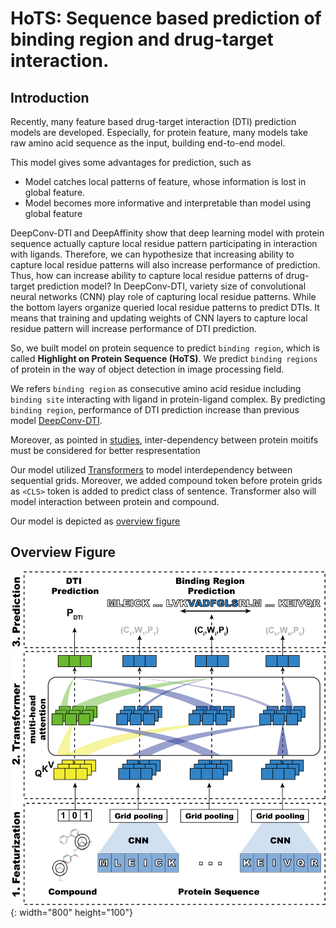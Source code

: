 # HoTS: Sequence based prediction of binding region and drug-target interaction.

## Introduction

Recently, many feature based drug-target interaction (DTI) prediction models are developed.
Especially, for protein feature, many models take raw amino acid sequence as the input, building end-to-end model.

This model gives some advantages for prediction, such as

  * Model catches local patterns of feature, whose information is lost in global feature. 
  * Model becomes more informative and interpretable than model using global feature

DeepConv-DTI and DeepAffinity show that deep learning model with protein sequence actually capture local residue pattern participating in interaction with ligands.
Therefore, we can hypothesize that increasing ability to capture local residue patterns will also increase performance of prediction.
Thus, how can increase ability to capture local residue patterns of drug-target prediction model?
In DeepConv-DTI, variety size of convolutional neural networks (CNN) play role of capturing local residue patterns. While the bottom layers organize queried local residue patterns to predict DTIs.
It means that training and updating weights of CNN layers to capture local residue pattern will increase performance of DTI prediction.

So, we built model on protein sequence to predict ``binding region``, which is called **Highlight on Protein Sequence (HoTS)**.
We predict ``binding regions`` of protein in the way of object detection in image processing field.

We refers ``binding region`` as consecutive amino acid residue including ``binding site`` interacting with ligand in protein-ligand complex.
By predicting ``binding region``, performance of DTI prediction increase than previous model [DeepConv-DTI](https://journals.plos.org/ploscompbiol/article?id=10.1371/journal.pcbi.1007129).

Moreover, as pointed in [studies](https://www.researchgate.net/publication/335085389_Improved_fragment_sampling_for_ab_initio_protein_structure_prediction_using_deep_neural_networks), inter-dependency between protein moitifs must be considered for better respresentation

Our model utilized [Transformers](https://arxiv.org/abs/1706.03762) to model interdependency between sequential grids.
Moreover, we added compound token before protein grids as ``<CLS>`` token is added to predict class of sentence. Transformer also will model interaction between protein and compound.

Our model is depicted as [overview figure](Figures/Fig_1.jpg)

## Overview Figure

![OverviewFigure](Figures/Fig_1.jpg){: width="800" height="100"}

